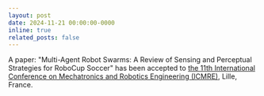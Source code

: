 ```yaml
---
layout: post
date: 2024-11-21 00:00:00-0000
inline: true
related_posts: false
---
```


A paper: "Multi-Agent Robot Swarms: A Review of Sensing and Perceptual Strategies for RoboCup Soccer" has been accepted to [the 11th International Conference on Mechatronics and Robotics Engineering (ICMRE)](https://www.icmre.org/), Lille, France.
